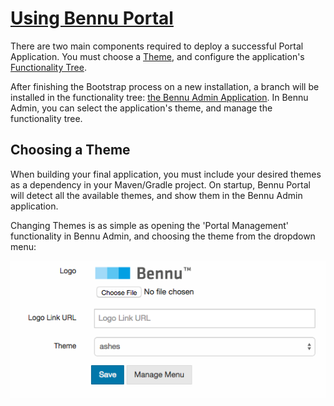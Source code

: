 # [Using Bennu Portal](using-bennu-portal.md)
There are two main components required to deploy a successful Portal Application. You must choose a [Theme](../portal-themes/portal-themes.md), and configure the application's [Functionality Tree](../functionality-tree/functionality-tree.md).

After finishing the Bootstrap process on a new installation, a branch will be installed in the functionality tree: [the Bennu Admin Application](../../../../bennu-admin/docs/bennu-admin/bennu-admin.md). In Bennu Admin, you can select the application's theme, and manage the functionality tree.

## Choosing a Theme
When building your final application, you must include your desired themes as a dependency in your Maven/Gradle project. On startup, Bennu Portal will detect all the available themes, and show them in the Bennu Admin application.

Changing Themes is as simple as opening the 'Portal Management' functionality in Bennu Admin, and choosing the theme from the dropdown menu:

![](assets/1.png)